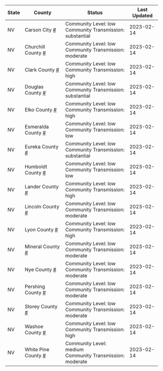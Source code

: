 State | County | Status | Last Updated
--- | --- | --- | --- 
NV | Carson City <a href="#carson_city">#</a> | <a name="carson_city"></a>Community Level: low<br/>Community Transmission: substantial | 2023-02-14
NV | Churchill County <a href="#churchill_county">#</a> | <a name="churchill_county"></a>Community Level: low<br/>Community Transmission: moderate | 2023-02-14
NV | Clark County <a href="#clark_county">#</a> | <a name="clark_county"></a>Community Level: low<br/>Community Transmission: high | 2023-02-14
NV | Douglas County <a href="#douglas_county">#</a> | <a name="douglas_county"></a>Community Level: low<br/>Community Transmission: substantial | 2023-02-14
NV | Elko County <a href="#elko_county">#</a> | <a name="elko_county"></a>Community Level: low<br/>Community Transmission: high | 2023-02-14
NV | Esmeralda County <a href="#esmeralda_county">#</a> | <a name="esmeralda_county"></a>Community Level: low<br/>Community Transmission: low | 2023-02-14
NV | Eureka County <a href="#eureka_county">#</a> | <a name="eureka_county"></a>Community Level: low<br/>Community Transmission: substantial | 2023-02-14
NV | Humboldt County <a href="#humboldt_county">#</a> | <a name="humboldt_county"></a>Community Level: low<br/>Community Transmission: low | 2023-02-14
NV | Lander County <a href="#lander_county">#</a> | <a name="lander_county"></a>Community Level: low<br/>Community Transmission: high | 2023-02-14
NV | Lincoln County <a href="#lincoln_county">#</a> | <a name="lincoln_county"></a>Community Level: low<br/>Community Transmission: moderate | 2023-02-14
NV | Lyon County <a href="#lyon_county">#</a> | <a name="lyon_county"></a>Community Level: low<br/>Community Transmission: high | 2023-02-14
NV | Mineral County <a href="#mineral_county">#</a> | <a name="mineral_county"></a>Community Level: low<br/>Community Transmission: moderate | 2023-02-14
NV | Nye County <a href="#nye_county">#</a> | <a name="nye_county"></a>Community Level: low<br/>Community Transmission: moderate | 2023-02-14
NV | Pershing County <a href="#pershing_county">#</a> | <a name="pershing_county"></a>Community Level: low<br/>Community Transmission: moderate | 2023-02-14
NV | Storey County <a href="#storey_county">#</a> | <a name="storey_county"></a>Community Level: low<br/>Community Transmission: moderate | 2023-02-14
NV | Washoe County <a href="#washoe_county">#</a> | <a name="washoe_county"></a>Community Level: low<br/>Community Transmission: high | 2023-02-14
NV | White Pine County <a href="#white_pine_county">#</a> | <a name="white_pine_county"></a>Community Level: medium<br/>Community Transmission: moderate | 2023-02-14
